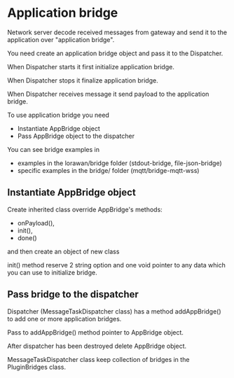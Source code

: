 # Application bridge

Network server decode received messages from gateway and send it to the application over "application bridge".

You need create an application bridge object and pass it to the Dispatcher.

When Dispatcher starts it first initialize application bridge.

When Dispatcher stops it finalize application bridge.

When Dispatcher receives message it send payload to the application bridge.

To use application bridge you need

- Instantiate AppBridge object
- Pass AppBridge object to the dispatcher

You can see bridge examples in 

- examples in the lorawan/bridge folder (stdout-bridge, file-json-bridge)
- specific examples in the bridge/ folder (mqtt/bridge-mqtt-wss)


## Instantiate AppBridge object

Create inherited class override AppBridge's methods: 

- onPayload(),
- init(),
- done()

and then create an object of new class

init() method reserve 2 string option and one void pointer to any data which you can use to initialize bridge.

## Pass bridge to the dispatcher

Dispatcher (MessageTaskDispatcher class) has a method addAppBridge() to add one or more application bridges.

Pass to addAppBridge() method pointer to AppBridge object.

After dispatcher has been destroyed delete AppBridge object.

MessageTaskDispatcher class keep collection of bridges in the PluginBridges class. 
